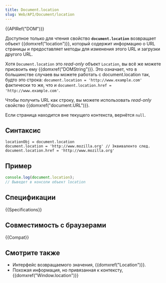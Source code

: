 ```yaml
---
title: Document.location
slug: Web/API/Document/location
---
```


{{APIRef("DOM")}}

Доступное только для чтения свойство **`document.location`** возвращает объект {{domxref("location")}}, который содержит информацию о URL страницы и предоставляет методы для изменения этого URL и загрузки другого URL.

Хотя `Document.location` это _read-only_ объект `Location`, вы всё же можете присвоить ему {{domxref("DOMString")}}. Это означает, что в большинстве случаев вы можете работать с document.location так, будто это строка: `document.location = 'http://www.example.com'` фактически то же, что и `document.location.href = 'http://www.example.com'`.

Чтобы получить URL как строку, вы можете использовать _read-only_ свойство {{domxref("document.URL")}}.

Если страница находится вне текущего контекста, вернётся `null`.

## Синтаксис

```
locationObj = document.location
document.location = 'http://www.mozilla.org' // Эквиваленто след.
document.location.href = 'http://www.mozilla.org'
```

## Пример

```js
console.log(document.location);
// Выведет в консоли объект location 
```

## Спецификации

{{Specifications}}

## Совместимость с браузерами

{{Compat}}

## Смотрите также

- Интерфейс возвращаемого значения, {{domxref("Location")}}.
- Похожая информация, но привязанная к контексту, {{domxref("Window.location")}}
